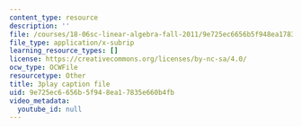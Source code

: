 ```yaml
---
content_type: resource
description: ''
file: /courses/18-06sc-linear-algebra-fall-2011/9e725ec6656b5f948ea17835e660b4fb_QuZL5IKpO_U.vtt
file_type: application/x-subrip
learning_resource_types: []
license: https://creativecommons.org/licenses/by-nc-sa/4.0/
ocw_type: OCWFile
resourcetype: Other
title: 3play caption file
uid: 9e725ec6-656b-5f94-8ea1-7835e660b4fb
video_metadata:
  youtube_id: null
---
```

